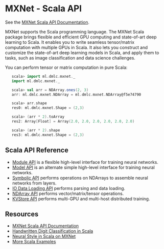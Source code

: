 # MXNet - Scala API

See the [MXNet Scala API Documentation](http://mxnet.io/api/scala/docs/index.html).

MXNet supports the Scala programming language. The MXNet Scala package brings flexible and efficient GPU
computing and state-of-art deep learning to Scala. It enables you to write seamless tensor/matrix computation with multiple GPUs in Scala. It also lets you construct and customize the state-of-art deep learning models in Scala,
  and apply them to tasks, such as image classification and data science challenges.

You can perform tensor or matrix computation in pure Scala:

```scala
   scala> import ml.dmlc.mxnet._
   import ml.dmlc.mxnet._

   scala> val arr = NDArray.ones(2, 3)
   arr: ml.dmlc.mxnet.NDArray = ml.dmlc.mxnet.NDArray@f5e74790

   scala> arr.shape
   res0: ml.dmlc.mxnet.Shape = (2,3)

   scala> (arr * 2).toArray
   res2: Array[Float] = Array(2.0, 2.0, 2.0, 2.0, 2.0, 2.0)

   scala> (arr * 2).shape
   res3: ml.dmlc.mxnet.Shape = (2,3)
```

 ## Scala API Reference
 * [Module API](module.md) is a flexible high-level interface for training neural networks.
 * [Model API](model.md) is an alternate simple high-level interface for training neural networks.
 * [Symbolic API](symbol.md) performs operations on NDArrays to assemble neural networks from layers.
 * [IO Data Loading API](io.md) performs parsing and data loading.
 * [NDArray API](ndarray.md) performs vector/matrix/tensor operations.
 * [KVStore API](kvstore.md) performs multi-GPU and multi-host distributed training.


## Resources

* [MXNet Scala API Documentation](http://mxnet.io/api/scala/docs/index.html)
* [Handwritten Digit Classification in Scala](http://mxnet.io/tutorials/scala/mnist.html)
* [Neural Style in Scala on MXNet](https://github.com/dmlc/mxnet/blob/master/scala-package/examples/src/main/scala/ml/dmlc/mxnetexamples/neuralstyle/NeuralStyle.scala)
* [More Scala Examples](https://github.com/dmlc/mxnet/tree/master/scala-package/examples/src/main/scala/ml/dmlc/mxnetexamples)
